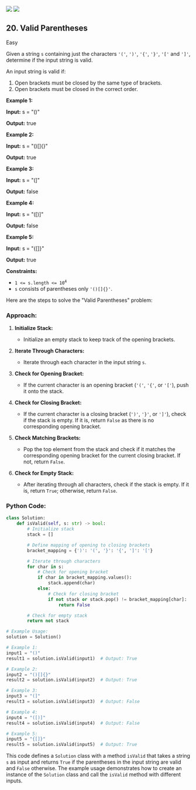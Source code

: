 [![](https://img.shields.io/github/stars/LeetCode-in-Python/LeetCode-in-Python?label=Stars&style=flat-square)](https://github.com/LeetCode-in-Python/LeetCode-in-Python)
[![](https://img.shields.io/github/forks/LeetCode-in-Python/LeetCode-in-Python?label=Fork%20me%20on%20GitHub%20&style=flat-square)](https://github.com/LeetCode-in-Python/LeetCode-in-Python/fork)

## 20\. Valid Parentheses

Easy

Given a string `s` containing just the characters `'('`, `')'`, `'{'`, `'}'`, `'['` and `']'`, determine if the input string is valid.

An input string is valid if:

1.  Open brackets must be closed by the same type of brackets.
2.  Open brackets must be closed in the correct order.

**Example 1:**

**Input:** s = "()"

**Output:** true 

**Example 2:**

**Input:** s = "()[]{}"

**Output:** true 

**Example 3:**

**Input:** s = "(]"

**Output:** false 

**Example 4:**

**Input:** s = "([)]"

**Output:** false 

**Example 5:**

**Input:** s = "{[]}"

**Output:** true 

**Constraints:**

*   <code>1 <= s.length <= 10<sup>4</sup></code>
*   `s` consists of parentheses only `'()[]{}'`.

Here are the steps to solve the "Valid Parentheses" problem:

### Approach:

1. **Initialize Stack:**
   - Initialize an empty stack to keep track of the opening brackets.

2. **Iterate Through Characters:**
   - Iterate through each character in the input string `s`.

3. **Check for Opening Bracket:**
   - If the current character is an opening bracket (`'('`, `'{'`, or `'['`), push it onto the stack.

4. **Check for Closing Bracket:**
   - If the current character is a closing bracket (`')'`, `'}'`, or `']'`), check if the stack is empty. If it is, return `False` as there is no corresponding opening bracket.

5. **Check Matching Brackets:**
   - Pop the top element from the stack and check if it matches the corresponding opening bracket for the current closing bracket. If not, return `False`.

6. **Check for Empty Stack:**
   - After iterating through all characters, check if the stack is empty. If it is, return `True`; otherwise, return `False`.

### Python Code:

```python
class Solution:
    def isValid(self, s: str) -> bool:
        # Initialize stack
        stack = []

        # Define mapping of opening to closing brackets
        bracket_mapping = {')': '(', '}': '{', ']': '['}

        # Iterate through characters
        for char in s:
            # Check for opening bracket
            if char in bracket_mapping.values():
                stack.append(char)
            else:
                # Check for closing bracket
                if not stack or stack.pop() != bracket_mapping[char]:
                    return False

        # Check for empty stack
        return not stack

# Example Usage:
solution = Solution()

# Example 1:
input1 = "()"
result1 = solution.isValid(input1)  # Output: True

# Example 2:
input2 = "()[]{}"
result2 = solution.isValid(input2)  # Output: True

# Example 3:
input3 = "(]"
result3 = solution.isValid(input3)  # Output: False

# Example 4:
input4 = "([)]"
result4 = solution.isValid(input4)  # Output: False

# Example 5:
input5 = "{[]}"
result5 = solution.isValid(input5)  # Output: True
```

This code defines a `Solution` class with a method `isValid` that takes a string `s` as input and returns `True` if the parentheses in the input string are valid and `False` otherwise. The example usage demonstrates how to create an instance of the `Solution` class and call the `isValid` method with different inputs.